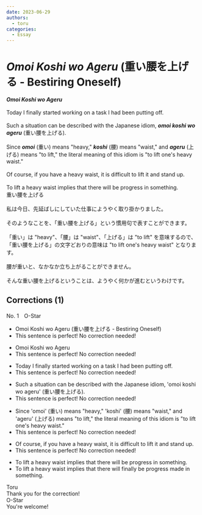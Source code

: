 ```yaml
---
date: 2023-06-29
authors:
  - toru
categories:
  - Essay
---
```


<h1 id="subject_show"><strong><em>Omoi Koshi wo Ageru</strong></em> (重い腰を上げる - Bestiring Oneself)</h1>
<div class="date" hidden>Jun 29, 2023 22:12</div>
<div id="post"><div id="body_show_ori">
<strong><em>Omoi Koshi wo Ageru</strong></em><br/><br/>Today I finally started working on a task I had been putting off.<br/><br/>Such a situation can be described with the Japanese idiom, <strong><em>omoi koshi wo ageru</em></strong> (重い腰を上げる).<br/><br/>Since <strong><em>omoi</em></strong> (重い) means "heavy," <strong><em>koshi</em></strong> (腰) means "waist," and <strong><em>ageru</em></strong> (上げる) means "to lift," the literal meaning of this idiom is "to lift one's heavy waist."<br/><br/>Of course, if you have a heavy waist, it is difficult to lift it and stand up.<br/><br/>To lift a heavy waist implies that there will be progress in something.
</div></div>

<!-- more -->

<div id="post_ja"><div id="body_show_mo">
重い腰を上げる<br/><br/>私は今日、先延ばしにしていた仕事にようやく取り掛かりました。<br/><br/>そのようなことを、「重い腰を上げる」という慣用句で表すことができます。<br/><br/>「重い」は "heavy"、「腰」は "waist"、「上げる」は "to lift" を意味するので、「重い腰を上げる」の文字どおりの意味は "to lift one's heavy waist" となります。<br/><br/>腰が重いと、なかなか立ち上がることができません。<br/><br/>そんな重い腰を上げるということは、ようやく何かが進むというわけです。
</div></div>

## Corrections (1)
<div id="block"><div class="first_name"> No. 1　<span class="just_name">O-Star</span></div><div id="block2">
<ul class="correction_field">
<li class="incorrect">Omoi Koshi wo Ageru (重い腰を上げる - Bestiring Oneself)</li>
<li class="corrected perfect">This sentence is perfect! No correction needed!</li>
</ul>
<ul class="correction_field">
<li class="incorrect">Omoi Koshi wo Ageru</li>
<li class="corrected perfect">This sentence is perfect! No correction needed!</li>
</ul>
<ul class="correction_field">
<li class="incorrect">Today I finally started working on a task I had been putting off.</li>
<li class="corrected perfect">This sentence is perfect! No correction needed!</li>
</ul>
<ul class="correction_field">
<li class="incorrect">Such a situation can be described with the Japanese idiom, 'omoi koshi wo ageru' (重い腰を上げる).</li>
<li class="corrected perfect">This sentence is perfect! No correction needed!</li>
</ul>
<ul class="correction_field">
<li class="incorrect">Since 'omoi' (重い) means "heavy," 'koshi' (腰) means "waist," and 'ageru' (上げる) means "to lift," the literal meaning of this idiom is "to lift one's heavy waist."</li>
<li class="corrected perfect">This sentence is perfect! No correction needed!</li>
</ul>
<ul class="correction_field">
<li class="incorrect">Of course, if you have a heavy waist, it is difficult to lift it and stand up.</li>
<li class="corrected perfect">This sentence is perfect! No correction needed!</li>
</ul>
<ul class="correction_field">
<li class="incorrect">To lift a heavy waist implies that there will be progress in something.</li>
<li class="corrected correct">
To lift a heavy waist implies that there wil<span class="f_bold">l finally</span> be progress <span class="f_bold">made in something.</span>
</li>
</ul>
</div><div class="name"><span class="just_name">Toru</span><br>
Thank you for the correction!
</div>
<div class="name"><span class="just_name">O-Star</span><br>
You're welcome!
</div>
</div>
